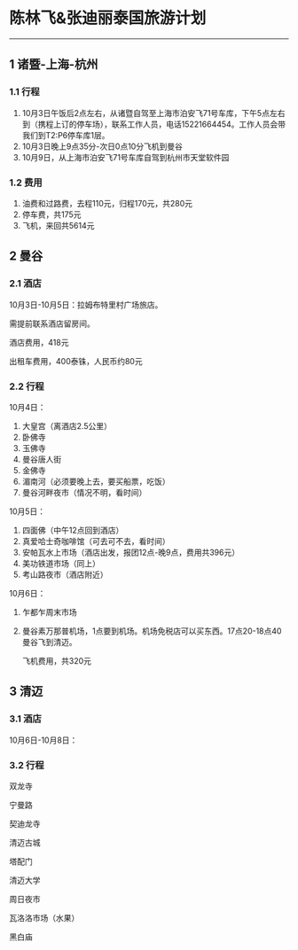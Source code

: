 # 陈林飞&张迪丽泰国旅游计划

---

## 1 诸暨-上海-杭州

### 1.1 行程

1. 10月3日午饭后2点左右，从诸暨自驾至上海市泊安飞71号车库，下午5点左右到（携程上订的停车场），联系工作人员，电话15221664454。工作人员会带我们到T2:P6停车库1层。
2. 10月3日晚上9点35分-次日0点10分飞机到曼谷
3. 10月9日，从上海市泊安飞71号车库自驾到杭州市天堂软件园

### 1.2 费用

1. 油费和过路费，去程110元，归程170元，共280元
2. 停车费，共175元
3. 飞机，来回共5614元

## 2 曼谷

### 2.1 酒店

10月3日-10月5日：拉姆布特里村广场旅店。

需提前联系酒店留房间。

酒店费用，418元

出租车费用，400泰铢，人民币约80元

### 2.2 行程

10月4日：

1. 大皇宫（离酒店2.5公里）
2. 卧佛寺
3. 玉佛寺
4. 曼谷唐人街
5. 金佛寺
6. 湄南河（必须要晚上去，要买船票，吃饭）
7. 曼谷河畔夜市（情况不明，看时间）

10月5日：

1. 四面佛（中午12点回到酒店）
2. 真爱哈士奇咖啡馆（可去可不去，看时间）
3. 安帕瓦水上市场（酒店出发，报团12点-晚9点，费用共396元）
4. 美功铁道市场（同上）
5. 考山路夜市（酒店附近）

10月6日：

1. 乍都乍周末市场
2. 曼谷素万那普机场，1点要到机场。机场免税店可以买东西。17点20-18点40曼谷飞到清迈。

    飞机费用，共320元

## 3 清迈

### 3.1 酒店

10月6日-10月8日：

### 3.2 行程

双龙寺

宁曼路

契迪龙寺

清迈古城

塔配门

清迈大学

周日夜市

瓦洛洛市场（水果）

黑白庙